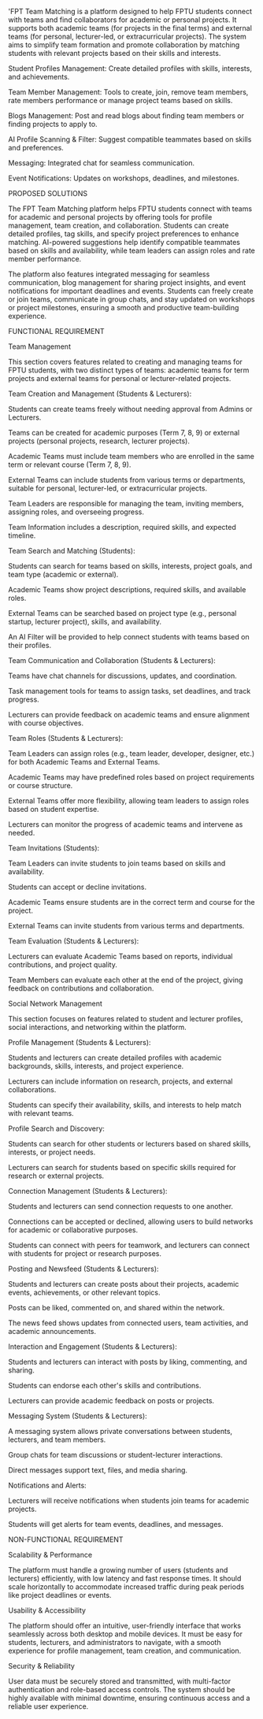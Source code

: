 'FPT Team Matching is a platform designed to help FPTU students connect with teams and find collaborators for academic or personal projects. It supports both academic teams (for projects in the final terms) and external teams (for personal, lecturer-led, or extracurricular projects). The system aims to simplify team formation and promote collaboration by matching students with relevant projects based on their skills and interests. 

Student Profiles Management: Create detailed profiles with skills, interests, and achievements. 

Team Member Management: Tools to create, join, remove team members, rate members performance or manage project teams based on skills. 

Blogs Management: Post and read blogs about finding team members or finding projects to apply to. 

AI Profile Scanning & Filter: Suggest compatible teammates based on skills and preferences. 

Messaging: Integrated chat for seamless communication. 

Event Notifications: Updates on workshops, deadlines, and milestones. 

PROPOSED SOLUTIONS 

The FPT Team Matching platform helps FPTU students connect with teams for academic and personal projects by offering tools for profile management, team creation, and collaboration. Students can create detailed profiles, tag skills, and specify project preferences to enhance matching. AI-powered suggestions help identify compatible teammates based on skills and availability, while team leaders can assign roles and rate member performance. 

 

The platform also features integrated messaging for seamless communication, blog management for sharing project insights, and event notifications for important deadlines and events. Students can freely create or join teams, communicate in group chats, and stay updated on workshops or project milestones, ensuring a smooth and productive team-building experience. 

FUNCTIONAL REQUIREMENT 

Team Management 

This section covers features related to creating and managing teams for FPTU students, with two distinct types of teams: academic teams for term projects and external teams for personal or lecturer-related projects. 

 

Team Creation and Management (Students & Lecturers): 

Students can create teams freely without needing approval from Admins or Lecturers. 

Teams can be created for academic purposes (Term 7, 8, 9) or external projects (personal projects, research, lecturer projects). 

Academic Teams must include team members who are enrolled in the same term or relevant course (Term 7, 8, 9). 

External Teams can include students from various terms or departments, suitable for personal, lecturer-led, or extracurricular projects. 

Team Leaders are responsible for managing the team, inviting members, assigning roles, and overseeing progress. 

Team Information includes a description, required skills, and expected timeline. 

Team Search and Matching (Students): 

Students can search for teams based on skills, interests, project goals, and team type (academic or external). 

Academic Teams show project descriptions, required skills, and available roles. 

External Teams can be searched based on project type (e.g., personal startup, lecturer project), skills, and availability. 

An AI Filter will be provided to help connect students with teams based on their profiles. 

Team Communication and Collaboration (Students & Lecturers): 

Teams have chat channels for discussions, updates, and coordination. 

Task management tools for teams to assign tasks, set deadlines, and track progress. 

Lecturers can provide feedback on academic teams and ensure alignment with course objectives. 

Team Roles (Students & Lecturers): 

Team Leaders can assign roles (e.g., team leader, developer, designer, etc.) for both Academic Teams and External Teams. 

Academic Teams may have predefined roles based on project requirements or course structure. 

External Teams offer more flexibility, allowing team leaders to assign roles based on student expertise. 

Lecturers can monitor the progress of academic teams and intervene as needed. 

Team Invitations (Students): 

Team Leaders can invite students to join teams based on skills and availability. 

Students can accept or decline invitations. 

Academic Teams ensure students are in the correct term and course for the project. 

External Teams can invite students from various terms and departments. 

Team Evaluation (Students & Lecturers): 

Lecturers can evaluate Academic Teams based on reports, individual contributions, and project quality. 

Team Members can evaluate each other at the end of the project, giving feedback on contributions and collaboration. 

Social Network Management 

This section focuses on features related to student and lecturer profiles, social interactions, and networking within the platform. 

Profile Management (Students & Lecturers): 

Students and lecturers can create detailed profiles with academic backgrounds, skills, interests, and project experience. 

Lecturers can include information on research, projects, and external collaborations. 

Students can specify their availability, skills, and interests to help match with relevant teams. 

Profile Search and Discovery: 

Students can search for other students or lecturers based on shared skills, interests, or project needs. 

Lecturers can search for students based on specific skills required for research or external projects. 

Connection Management (Students & Lecturers): 

Students and lecturers can send connection requests to one another. 

Connections can be accepted or declined, allowing users to build networks for academic or collaborative purposes. 

Students can connect with peers for teamwork, and lecturers can connect with students for project or research purposes. 

Posting and Newsfeed (Students & Lecturers): 

Students and lecturers can create posts about their projects, academic events, achievements, or other relevant topics. 

Posts can be liked, commented on, and shared within the network. 

The news feed shows updates from connected users, team activities, and academic announcements. 

 

Interaction and Engagement (Students & Lecturers): 

Students and lecturers can interact with posts by liking, commenting, and sharing. 

Students can endorse each other's skills and contributions. 

Lecturers can provide academic feedback on posts or projects. 

Messaging System (Students & Lecturers): 

A messaging system allows private conversations between students, lecturers, and team members. 

Group chats for team discussions or student-lecturer interactions. 

Direct messages support text, files, and media sharing. 

Notifications and Alerts: 

Lecturers will receive notifications when students join teams for academic projects. 

Students will get alerts for team events, deadlines, and messages. 

NON-FUNCTIONAL REQUIREMENT 

Scalability & Performance 

The platform must handle a growing number of users (students and lecturers) efficiently, with low latency and fast response times. It should scale horizontally to accommodate increased traffic during peak periods like project deadlines or events. 

Usability & Accessibility 

The platform should offer an intuitive, user-friendly interface that works seamlessly across both desktop and mobile devices. It must be easy for students, lecturers, and administrators to navigate, with a smooth experience for profile management, team creation, and communication. 

Security & Reliability 

User data must be securely stored and transmitted, with multi-factor authentication and role-based access controls. The system should be highly available with minimal downtime, ensuring continuous access and a reliable user experience. 
